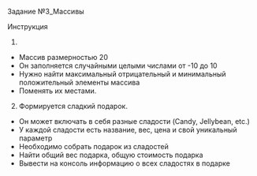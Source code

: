 Задание №3_Массивы

Инструкция

1.
- Массив размерностью 20
- Он заполняется случайными целыми числами от -10 до 10
- Нужно найти максимальный отрицательный и минимальный положительный элементы массива
- Поменять их местами.

2. Формируется сладкий подарок.
- Он может включать в себя разные сладости (Candy, Jellybean, etc.)
- У каждой сладости есть название, вес, цена и свой уникальный параметр
- Необходимо собрать подарок из сладостей
- Найти общий вес подарка, общую стоимость подарка
- Вывести на консоль информацию о всех сладостях в подарке